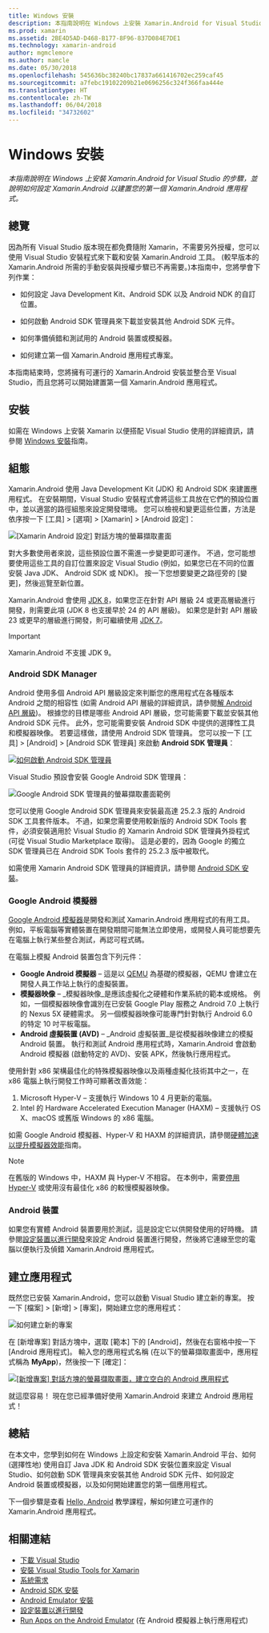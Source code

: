 ```yaml
---
title: Windows 安裝
description: 本指南說明在 Windows 上安裝 Xamarin.Android for Visual Studio 的步驟，並說明如何設定 Xamarin.Android 以建置您的第一個 Xamarin.Android 應用程式。
ms.prod: xamarin
ms.assetid: 2BE4D5AD-D468-B177-8F96-837D084E7DE1
ms.technology: xamarin-android
author: mgmclemore
ms.author: mamcle
ms.date: 05/30/2018
ms.openlocfilehash: 545636bc38240bc17837a661416702ec259caf45
ms.sourcegitcommit: a7febc19102209b21e0696256c324f366faa444e
ms.translationtype: HT
ms.contentlocale: zh-TW
ms.lasthandoff: 06/04/2018
ms.locfileid: "34732602"
---
```

# <a name="windows-installation"></a>Windows 安裝

_本指南說明在 Windows 上安裝 Xamarin.Android for Visual Studio 的步驟，並說明如何設定 Xamarin.Android 以建置您的第一個 Xamarin.Android 應用程式。_


## <a name="overview"></a>總覽

因為所有 Visual Studio 版本現在都免費隨附 Xamarin，不需要另外授權，您可以使用 Visual Studio 安裝程式來下載和安裝 Xamarin.Android 工具。
(較早版本的 Xamarin.Android 所需的手動安裝與授權步驟已不再需要。)本指南中，您將學會下列作業：

-   如何設定 Java Development Kit、Android SDK 以及 Android NDK 的自訂位置。

-   如何啟動 Android SDK 管理員來下載並安裝其他 Android SDK 元件。

-   如何準備偵錯和測試用的 Android 裝置或模擬器。

-   如何建立第一個 Xamarin.Android 應用程式專案。

本指南結束時，您將擁有可運行的 Xamarin.Android 安裝並整合至 Visual Studio，而且您將可以開始建置第一個 Xamarin.Android 應用程式。

## <a name="installation"></a>安裝

如需在 Windows 上安裝 Xamarin 以便搭配 Visual Studio 使用的詳細資訊，請參閱 [Windows 安裝](~/cross-platform/get-started/installation/windows.md)指南。


## <a name="configuration"></a>組態

Xamarin.Android 使用 Java Development Kit (JDK) 和 Android SDK 來建置應用程式。 在安裝期間，Visual Studio 安裝程式會將這些工具放在它們的預設位置中，並以適當的路徑組態來設定開發環境。 您可以檢視和變更這些位置，方法是依序按一下 [工具] > [選項] > [Xamarin] > [Android 設定]：

![[Xamarin Android 設定] 對話方塊的螢幕擷取畫面](windows-images/07-settings.png)

對大多數使用者來說，這些預設位置不需進一步變更即可運作。 不過，您可能想要使用這些工具的自訂位置來設定 Visual Studio (例如，如果您已在不同的位置安裝 Java JDK、 Android SDK 或 NDK)。 按一下您想要變更之路徑旁的 [變更]，然後巡覽至新位置。

Xamarin.Android 會使用 [JDK 8](http://www.oracle.com/technetwork/java/javase/downloads/jdk8-downloads-2133151.html)，如果您正在針對 API 層級 24 或更高層級進行開發，則需要此項 (JDK 8 也支援早於 24 的 API 層級)。 如果您是針對 API 層級 23 或更早的層級進行開發，則可繼續使用 [JDK 7](http://www.oracle.com/technetwork/java/javase/downloads/jdk7-downloads-1880260.html)。

> [!IMPORTANT]
> Xamarin.Android 不支援 JDK 9。


### <a name="android-sdk-manager"></a>Android SDK Manager

Android 使用多個 Android API 層級設定來判斷您的應用程式在各種版本 Android 之間的相容性 (如需 Android API 層級的詳細資訊，請參閱[解 Android API 層級](~/android/app-fundamentals/android-api-levels.md))。
根據您的目標是哪些 Android API 層級，您可能需要下載並安裝其他 Android SDK 元件。 此外，您可能需要安裝 Android SDK 中提供的選擇性工具和模擬器映像。 若要這樣做，請使用 Android SDK 管理員。 您可以按一下 [工具] > [Android] > [Android SDK 管理員] 來啟動 **Android SDK 管理員**：

[![如何啟動 Android SDK 管理員](windows-images/08-sdk-manager-sml.png)](windows-images/08-sdk-manager.png#lightbox)

Visual Studio 預設會安裝 Google Android SDK 管理員：

![Google Android SDK 管理員的螢幕擷取畫面範例](windows-images/09-google-sdk-manager.png)

您可以使用 Google Android SDK 管理員來安裝最高達 25.2.3 版的 Android SDK 工具套件版本。 不過，如果您需要使用較新版的 Android SDK Tools 套件，必須安裝適用於 Visual Studio 的 Xamarin Android SDK 管理員外掛程式 (可從 Visual Studio Marketplace 取得)。 這是必要的，因為 Google 的獨立 SDK 管理員已在 Android SDK Tools 套件的 25.2.3 版中被取代。 

如需使用 Xamarin Android SDK 管理員的詳細資訊，請參閱 [Android SDK 安裝](~/android/get-started/installation/android-sdk.md)。

### <a name="google-android-emulator"></a>Google Android 模擬器

[Google Android 模擬器](https://developer.android.com/studio/run/emulator)是開發和測試 Xamarin.Android 應用程式的有用工具。 例如，平板電腦等實體裝置在開發期間可能無法立即使用，或開發人員可能想要先在電腦上執行某些整合測試，再認可程式碼。

在電腦上模擬 Android 裝置包含下列元件：

* **Google Android 模擬器** &ndash; 這是以 [QEMU](https://www.qemu.org/) 為基礎的模擬器，QEMU 會建立在開發人員工作站上執行的虛擬裝置。
* **模擬器映像** &ndash; _模擬器映像_是應該虛擬化之硬體和作業系統的範本或規格。 例如，一個模擬器映像會識別在已安裝 Google Play 服務之 Android 7.0 上執行的 Nexus 5X 硬體需求。 另一個模擬器映像可能專門針對執行 Android 6.0 的特定 10 吋平板電腦。
* **Android 虛擬裝置 (AVD)** &ndash; _Android 虛擬裝置_是從模擬器映像建立的模擬 Android 裝置。 執行和測試 Android 應用程式時，Xamarin.Android 會啟動 Android 模擬器 (啟動特定的 AVD)、安裝 APK，然後執行應用程式。

使用針對 x86 架構最佳化的特殊模擬器映像以及兩種虛擬化技術其中之一，在 x86 電腦上執行開發工作時可顯著改善效能：

1. Microsoft Hyper-V &ndash; 支援執行 Windows 10 4 月更新的電腦。
2. Intel 的 Hardware Accelerated Execution Manager (HAXM) &ndash; 支援執行 OS X、macOS 或舊版 Windows 的 x86 電腦。

如需 Google Android 模擬器、Hyper-V 和 HAXM 的詳細資訊，請參閱[硬體加速以提升模擬器效能](~/android/get-started/installation/android-emulator/hardware-acceleration.md)指南。

> [!NOTE]
> 在舊版的 Windows 中，HAXM 與 Hyper-V 不相容。 在本例中，需要[停用 Hyper-V](~/android/deploy-test/debugging/android-sdk-emulator/troubleshooting.md#disabling-hyper-v) 或使用沒有最佳化 x86 的較慢模擬器映像。


<a name="device" />

### <a name="android-device"></a>Android 裝置

如果您有實體 Android 裝置要用於測試，這是設定它以供開發使用的好時機。 請參閱[設定裝置以進行開發](~/android/get-started/installation/set-up-device-for-development.md)來設定 Android 裝置進行開發，然後將它連線至您的電腦以便執行及偵錯 Xamarin.Android 應用程式。


## <a name="create-an-application"></a>建立應用程式

既然您已安裝 Xamarin.Android，您可以啟動 Visual Studio 建立新的專案。 按一下 [檔案] > [新增] > [專案]，開始建立您的應用程式：

![如何建立新的專案](windows-images/10-new-project.png)

在 [新增專案] 對話方塊中，選取 [範本] 下的 [Android]，然後在右窗格中按一下 [Android 應用程式]。 輸入您的應用程式名稱 (在以下的螢幕擷取畫面中，應用程式稱為 **MyApp**)，然後按一下 [確定]：

[![[新增專案] 對話方塊的螢幕擷取畫面，建立空白的 Android 應用程式](windows-images/11-first-app-sml.w157.png)](windows-images/11-first-app.w157.png#lightbox)

就這麼容易！ 現在您已經準備好使用 Xamarin.Android 來建立 Android 應用程式！


## <a name="summary"></a>總結

在本文中，您學到如何在 Windows 上設定和安裝 Xamarin.Android 平台、如何 (選擇性地) 使用自訂 Java JDK 和 Android SDK 安裝位置來設定 Visual Studio、如何啟動 SDK 管理員來安裝其他 Android SDK 元件、如何設定 Android 裝置或模擬器，以及如何開始建置您的第一個應用程式。

下一個步驟是查看 [Hello, Android](~/android/get-started/hello-android/index.md) 教學課程，解如何建立可運作的 Xamarin.Android 應用程式。


## <a name="related-links"></a>相關連結

- [下載 Visual Studio](https://www.visualstudio.com/vs/)
- [安裝 Visual Studio Tools for Xamarin](~/cross-platform/get-started/installation/windows.md)
- [系統需求](~/cross-platform/get-started/requirements.md)
- [Android SDK 安裝](~/android/get-started/installation/android-sdk.md)
- [Android Emulator 安裝](~/android/get-started/installation/android-emulator/index.md)
- [設定裝置以進行開發](~/android/get-started/installation/set-up-device-for-development.md)
- [Run Apps on the Android Emulator](https://developer.android.com/studio/run/emulator#Requirements) (在 Android 模擬器上執行應用程式)
